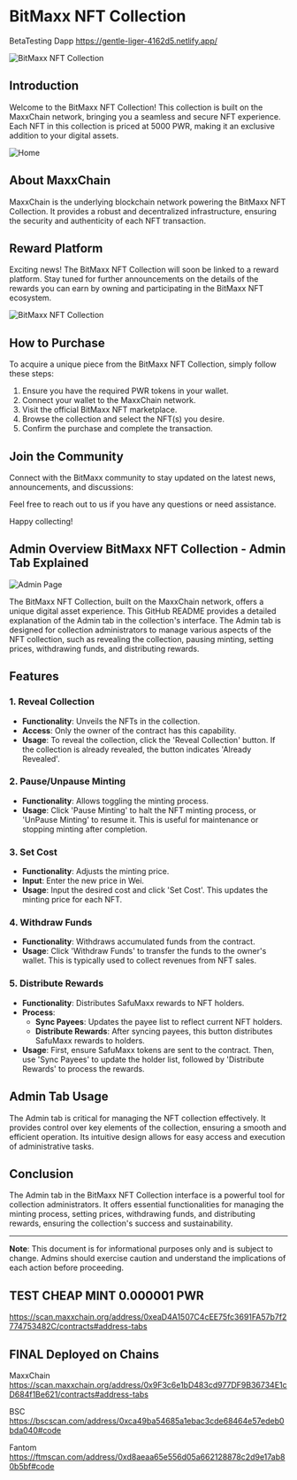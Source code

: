 # BitMaxx NFT Collection


BetaTesting Dapp https://gentle-liger-4162d5.netlify.app/


![BitMaxx NFT Collection](https://raw.githubusercontent.com/ArielRin/BitMaxx-NFT-Collection--BNFT/finals2/Assets/twitter.png)

## Introduction

Welcome to the BitMaxx NFT Collection! This collection is built on the MaxxChain network, bringing you a seamless and secure NFT experience. Each NFT in this collection is priced at 5000 PWR, making it an exclusive addition to your digital assets.




![Home](https://raw.githubusercontent.com/ArielRin/BitMaxx-NFT-Collection--BNFT/finals2/Assets/home.png)

## About MaxxChain

MaxxChain is the underlying blockchain network powering the BitMaxx NFT Collection. It provides a robust and decentralized infrastructure, ensuring the security and authenticity of each NFT transaction.

## Reward Platform

Exciting news! The BitMaxx NFT Collection will soon be linked to a reward platform. Stay tuned for further announcements on the details of the rewards you can earn by owning and participating in the BitMaxx NFT ecosystem.

![BitMaxx NFT Collection](https://raw.githubusercontent.com/ArielRin/BitMaxx-NFT-Collection--BNFT/master/graph.jpg)
## How to Purchase

To acquire a unique piece from the BitMaxx NFT Collection, simply follow these steps:

1. Ensure you have the required PWR tokens in your wallet.
2. Connect your wallet to the MaxxChain network.
3. Visit the official BitMaxx NFT marketplace.
4. Browse the collection and select the NFT(s) you desire.
5. Confirm the purchase and complete the transaction.

## Join the Community

Connect with the BitMaxx community to stay updated on the latest news, announcements, and discussions:


Feel free to reach out to us if you have any questions or need assistance.

Happy collecting!

## Admin Overview BitMaxx NFT Collection - Admin Tab Explained


![Admin Page](https://raw.githubusercontent.com/ArielRin/BitMaxx-NFT-Collection--BNFT/finals2/Assets/admin.png)

The BitMaxx NFT Collection, built on the MaxxChain network, offers a unique digital asset experience. This GitHub README provides a detailed explanation of the Admin tab in the collection's interface. The Admin tab is designed for collection administrators to manage various aspects of the NFT collection, such as revealing the collection, pausing minting, setting prices, withdrawing funds, and distributing rewards.

## Features

### 1. Reveal Collection
- **Functionality**: Unveils the NFTs in the collection.
- **Access**: Only the owner of the contract has this capability.
- **Usage**: To reveal the collection, click the 'Reveal Collection' button. If the collection is already revealed, the button indicates 'Already Revealed'.

### 2. Pause/Unpause Minting
- **Functionality**: Allows toggling the minting process.
- **Usage**: Click 'Pause Minting' to halt the NFT minting process, or 'UnPause Minting' to resume it. This is useful for maintenance or stopping minting after completion.

### 3. Set Cost
- **Functionality**: Adjusts the minting price.
- **Input**: Enter the new price in Wei.
- **Usage**: Input the desired cost and click 'Set Cost'. This updates the minting price for each NFT.

### 4. Withdraw Funds
- **Functionality**: Withdraws accumulated funds from the contract.
- **Usage**: Click 'Withdraw Funds' to transfer the funds to the owner's wallet. This is typically used to collect revenues from NFT sales.

### 5. Distribute Rewards
- **Functionality**: Distributes SafuMaxx rewards to NFT holders.
- **Process**:
  - **Sync Payees**: Updates the payee list to reflect current NFT holders.
  - **Distribute Rewards**: After syncing payees, this button distributes SafuMaxx rewards to holders.
- **Usage**: First, ensure SafuMaxx tokens are sent to the contract. Then, use 'Sync Payees' to update the holder list, followed by 'Distribute Rewards' to process the rewards.

## Admin Tab Usage
The Admin tab is critical for managing the NFT collection effectively. It provides control over key elements of the collection, ensuring a smooth and efficient operation. Its intuitive design allows for easy access and execution of administrative tasks.

## Conclusion
The Admin tab in the BitMaxx NFT Collection interface is a powerful tool for collection administrators. It offers essential functionalities for managing the minting process, setting prices, withdrawing funds, and distributing rewards, ensuring the collection's success and sustainability.

---

**Note**: This document is for informational purposes only and is subject to change. Admins should exercise caution and understand the implications of each action before proceeding.


## TEST CHEAP MINT 0.000001 PWR
https://scan.maxxchain.org/address/0xeaD4A1507C4cEE75fc3691FA57b7f2774753482C/contracts#address-tabs


## FINAL Deployed on Chains
MaxxChain https://scan.maxxchain.org/address/0x9F3c6e1bD483cd977DF9B36734E1cD684f1Be621/contracts#address-tabs


BSC https://bscscan.com/address/0xca49ba54685a1ebac3cde68464e57edeb0bda040#code


Fantom https://ftmscan.com/address/0xd8aeaa65e556d05a662128878c2d9e17ab80b5bf#code
